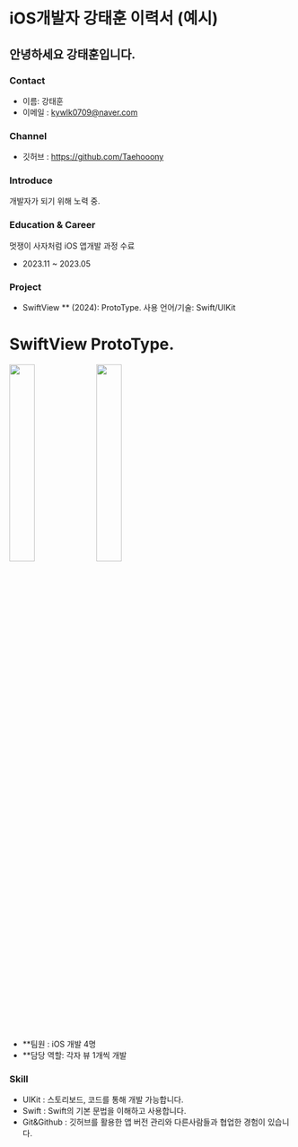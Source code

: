 # iOS개발자 강태훈 이력서 (예시)

## 안녕하세요 강태훈입니다. 

### Contact
- 이름: 강태훈
- 이메일 : kywlk0709@naver.com

### Channel
- 깃허브 : https://github.com/Taehooony


### Introduce

 개발자가 되기 위해 노력 중.

### Education &  Career

멋쟁이 사자처럼  iOS 앱개발 과정 수료
- 2023.11 ~ 2023.05


### Project
- SwiftView ** (2024): ProtoType. 사용 언어/기술: Swift/UIKit
# SwiftView ProtoType.
<img src="https://github.com/APP-iOS4/UIKit-Prototype-LAB4/assets/101854288/fc832989-c506-4864-b004-e0027adad4d3" width="30%"></img>
<img src="https://github.com/APP-iOS4/UIKit-Prototype-LAB4/assets/101854288/1984cec7-017a-45b1-9b1c-66c28542b785" width="30%"></img>
<br><br>
* **팀원 : iOS 개발 4명
* **담당 역할: 각자 뷰 1개씩 개발



###  Skill
- UIKit : 스토리보드, 코드를 통해 개발 가능합니다.
- Swift : Swift의 기본 문법을 이해하고 사용합니다.
- Git&Github : 깃허브를 활용한 앱 버전 관리와 다른사람들과 협업한 경험이 있습니다.




